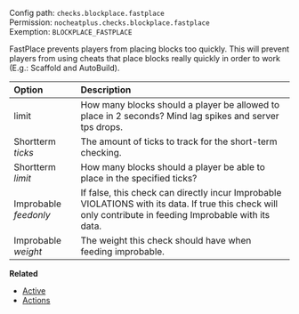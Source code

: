 Config path: `checks.blockplace.fastplace`  
Permission: `nocheatplus.checks.blockplace.fastplace`  
Exemption: `BLOCKPLACE_FASTPLACE`  

FastPlace prevents players from placing blocks too quickly. This will prevent players from using cheats that place blocks really quickly in order to work (E.g.: Scaffold and AutoBuild).

| Option             | Description |
| :--------------    | :---------- |
| limit              | How many blocks should a player be allowed to place in 2 seconds? Mind lag spikes and server tps drops.|
| Shortterm _ticks_  | The amount of ticks to track for the short-term checking.|
| Shortterm _limit_  | How many blocks should a player be able to place in the specified ticks? |
| Improbable _feedonly_ | If false, this check can directly incur Improbable VIOLATIONS with its data. If true this check will only contribute in feeding Improbable with its data.|
| Improbable _weight_ |The weight this check should have when feeding improbable.|


**Related**  
* [Active](https://github.com/Updated-NoCheatPlus/Docs/blob/master/Settings/General.md#active)
* [Actions](https://github.com/Updated-NoCheatPlus/Docs/blob/master/Settings/General.md#actions)

